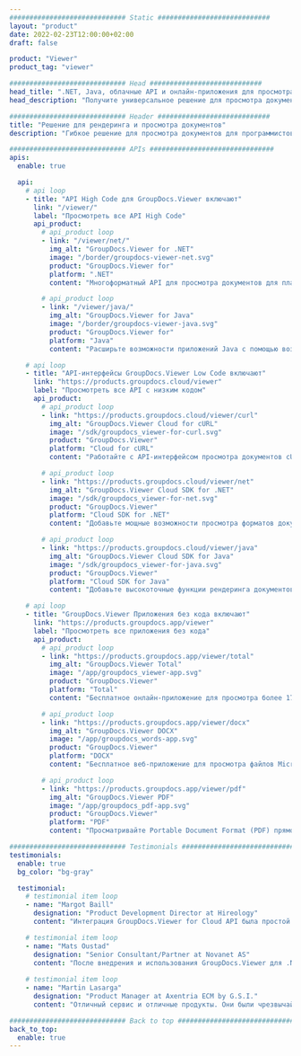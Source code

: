 ```yaml
---
############################# Static ############################
layout: "product"
date: 2022-02-23T12:00:00+02:00
draft: false

product: "Viewer"
product_tag: "viewer"

############################# Head ############################
head_title: ".NET, Java, облачные API и онлайн-приложения для просмотра документов от GroupDocs"
head_description: "Получите универсальное решение для просмотра документов для .NET, Java и облачных приложений. Просмотр распространенных форматов документов в Интернете с помощью простой функции перетаскивания."

############################# Header ############################
title: "Решение для рендеринга и просмотра документов"
description: "Гибкое решение для просмотра документов для программистов и профессионалов, позволяющее визуализировать и отображать широко используемые форматы файлов в любом месте."

############################# APIs ###############################
apis:
  enable: true

  api:
    # api loop
    - title: "API High Code для GroupDocs.Viewer включают"
      link: "/viewer/"
      label: "Просмотреть все API High Code"
      api_product:
        # api_product loop
        - link: "/viewer/net/"
          img_alt: "GroupDocs.Viewer for .NET"
          image: "/border/groupdocs-viewer-net.svg"
          product: "GroupDocs.Viewer for"
          platform: ".NET"
          content: "Многоформатный API для просмотра документов для платформ .NET и Mono для отображения более 170 популярных форматов файлов из ваших приложений.."

        # api_product loop
        - link: "/viewer/java/"
          img_alt: "GroupDocs.Viewer for Java"
          image: "/border/groupdocs-viewer-java.svg"
          product: "GroupDocs.Viewer for"
          platform: "Java"
          content: "Расширьте возможности приложений Java с помощью возможностей просмотра и рендеринга документов для отображения широкого спектра документов, изображений и диаграмм.."

    # api loop
    - title: "API-интерфейсы GroupDocs.Viewer Low Code включают"
      link: "https://products.groupdocs.cloud/viewer"
      label: "Просмотреть все API с низким кодом"
      api_product:
        # api_product loop
        - link: "https://products.groupdocs.cloud/viewer/curl"
          img_alt: "GroupDocs.Viewer Cloud for cURL"
          image: "/sdk/groupdocs_viewer-for-curl.svg"
          product: "GroupDocs.Viewer"
          platform: "Cloud for cURL"
          content: "Работайте с API-интерфейсом просмотра документов cURL RESTful для быстрого рендеринга и отображения файлов Microsoft Office, PDF и других распространенных форматов в ваших приложениях."

        # api_product loop
        - link: "https://products.groupdocs.cloud/viewer/net"
          img_alt: "GroupDocs.Viewer Cloud SDK for .NET"
          image: "/sdk/groupdocs_viewer-for-net.svg"
          product: "GroupDocs.Viewer"
          platform: "Cloud SDK for .NET"
          content: "Добавьте мощные возможности просмотра форматов документов в приложениях .NET с помощью Cloud SDK для .NET. Просмотр документов в формате HTML, PDF или в виде изображения."

        # api_product loop
        - link: "https://products.groupdocs.cloud/viewer/java"
          img_alt: "GroupDocs.Viewer Cloud SDK for Java"
          image: "/sdk/groupdocs_viewer-for-java.svg"
          product: "GroupDocs.Viewer"
          platform: "Cloud SDK for Java"
          content: "Добавьте высокоточные функции рендеринга документов в свои Java-приложения с помощью специально разработанного пакета SDK для просмотра документов для Java."

    # api loop
    - title: "GroupDocs.Viewer Приложения без кода включают"
      link: "https://products.groupdocs.app/viewer"
      label: "Просмотреть все приложения без кода"
      api_product:
        # api_product loop
        - link: "https://products.groupdocs.app/viewer/total"
          img_alt: "GroupDocs.Viewer Total"
          image: "/app/groupdocs_viewer-app.svg"
          product: "GroupDocs.Viewer"
          platform: "Total"
          content: "Бесплатное онлайн-приложение для просмотра более 170 форматов файлов в любом браузере по вашему выбору."

        # api_product loop
        - link: "https://products.groupdocs.app/viewer/docx"
          img_alt: "GroupDocs.Viewer DOCX"
          image: "/app/groupdocs_words-app.svg"
          product: "GroupDocs.Viewer"
          platform: "DOCX"
          content: "Бесплатное веб-приложение для просмотра файлов Microsoft Word онлайн с любого устройства."

        # api_product loop
        - link: "https://products.groupdocs.app/viewer/pdf"
          img_alt: "GroupDocs.Viewer PDF"
          image: "/app/groupdocs_pdf-app.svg"
          product: "GroupDocs.Viewer"
          platform: "PDF"
          content: "Просматривайте Portable Document Format (PDF) прямо из веб-браузера."

############################# Testimonials ###############################
testimonials:
  enable: true
  bg_color: "bg-gray"

  testimonial:
    # testimonial item loop
    - name: "Margot Baill"
      designation: "Product Development Director at Hireology"
      content: "Интеграция GroupDocs.Viewer for Cloud API была простой благодаря их фантастическому Ruby SDK. Не так уж много компаний готовы работать с нами над тем, что мы хотим. это отличное партнерство."

    # testimonial item loop
    - name: "Mats Oustad"
      designation: "Senior Consultant/Partner at Novanet AS"
      content: "После внедрения и использования GroupDocs.Viewer для .NET в проекте все работает очень хорошо. Я проверил с большим количеством документов и до сих пор все хорошо. Все, что я добавил, хорошо отображается и выглядит так же хорошо, как в программе просмотра PDF или MS Word."
              
    # testimonial item loop
    - name: "Martin Lasarga"
      designation: "Product Manager at Axentria ECM by G.S.I."
      content: "Отличный сервис и отличные продукты. Они были чрезвычайно полезны и отзывчивы во время процесса внедрения GroupDocs.Viewer для .NET, не могу рекомендовать их достаточно высоко."

############################# Back to top ###############################
back_to_top:
  enable: true
---
```

